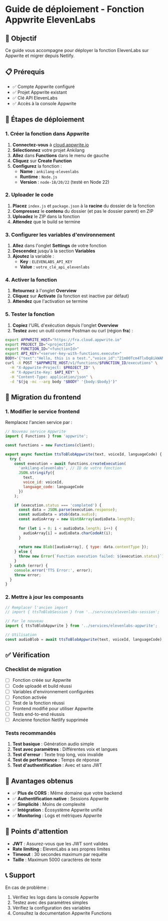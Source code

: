 # Guide de déploiement - Fonction Appwrite ElevenLabs

## 🎯 Objectif

Ce guide vous accompagne pour déployer la fonction ElevenLabs sur Appwrite et migrer depuis Netlify.

## 📋 Prérequis

- ✅ Compte Appwrite configuré
- ✅ Projet Appwrite existant
- ✅ Clé API ElevenLabs
- ✅ Accès à la console Appwrite

## 🚀 Étapes de déploiement

### 1. Créer la fonction dans Appwrite

1. **Connectez-vous** à [cloud.appwrite.io](https://cloud.appwrite.io)
2. **Sélectionnez** votre projet Ankilang
3. **Allez** dans **Functions** dans le menu de gauche
4. **Cliquez** sur **Create Function**
5. **Configurez** la fonction :
   - **Name** : `ankilang-elevenlabs`
   - **Runtime** : `Node.js`
   - **Version** : `node-18/20/22` (testé en Node 22)

### 2. Uploader le code

1. **Placez** `index.js` et `package.json` à la **racine** du dossier de la fonction
2. **Compressez** le **contenu** du dossier (et pas le dossier parent) en ZIP
3. **Uploadez** le ZIP dans la fonction
3. **Attendez** que le build se termine

### 3. Configurer les variables d'environnement

1. **Allez** dans l'onglet **Settings** de votre fonction
2. **Descendez** jusqu'à la section **Variables**
3. **Ajoutez** la variable :
   - **Key** : `ELEVENLABS_API_KEY`
   - **Value** : `votre_clé_api_elevenlabs`

### 4. Activer la fonction

1. **Retournez** à l'onglet **Overview**
2. **Cliquez** sur **Activate** (la fonction est inactive par défaut)
3. **Attendez** que l'activation se termine

### 5. Tester la fonction

1. **Copiez** l'URL d'exécution depuis l'onglet **Overview**
2. **Testez** avec un outil comme Postman ou curl (région **fra**) :

```bash
export APPWRITE_HOST="https://fra.cloud.appwrite.io"
export PROJECT_ID="<projectId>"
export FUNCTION_ID="<functionId>"
export API_KEY="<server-key-with-functions.execute>"
BODY='{"text":"Hello, this is a test.","voice_id":"21m00Tcm4TlvDq8ikWAM"}'
curl -X POST "$APPWRITE_HOST/v1/functions/$FUNCTION_ID/executions" \
  -H "X-Appwrite-Project: $PROJECT_ID" \
  -H "X-Appwrite-Key: $API_KEY" \
  -H "Content-Type: application/json" \
  -d "$(jq -nc --arg body "$BODY" '{body:$body}')"
```

## 🔄 Migration du frontend

### 1. Modifier le service frontend

Remplacez l'ancien service par :

```javascript
// Nouveau service Appwrite
import { Functions } from 'appwrite';

const functions = new Functions(client);

export async function ttsToBlobAppwrite(text, voiceId, languageCode) {
  try {
    const execution = await functions.createExecution(
      'ankilang-elevenlabs', // ID de votre fonction
      JSON.stringify({
        text,
        voice_id: voiceId,
        language_code: languageCode
      })
    );

    if (execution.status === 'completed') {
      const data = JSON.parse(execution.response);
      const audioData = atob(data.audio);
      const audioArray = new Uint8Array(audioData.length);
      
      for (let i = 0; i < audioData.length; i++) {
        audioArray[i] = audioData.charCodeAt(i);
      }
      
      return new Blob([audioArray], { type: data.contentType });
    } else {
      throw new Error(`Function execution failed: ${execution.status}`);
    }
  } catch (error) {
    console.error('TTS Error:', error);
    throw error;
  }
}
```

### 2. Mettre à jour les composants

```javascript
// Remplacer l'ancien import
// import { ttsToBlobSession } from '../services/elevenlabs-session';

// Par le nouveau
import { ttsToBlobAppwrite } from '../services/elevenlabs-appwrite';

// Utilisation
const audioBlob = await ttsToBlobAppwrite(text, voiceId, languageCode);
```

## ✅ Vérification

### Checklist de migration

- [ ] Fonction créée sur Appwrite
- [ ] Code uploadé et build réussi
- [ ] Variables d'environnement configurées
- [ ] Fonction activée
- [ ] Test de la fonction réussi
- [ ] Frontend modifié pour utiliser Appwrite
- [ ] Tests end-to-end réussis
- [ ] Ancienne fonction Netlify supprimée

### Tests recommandés

1. **Test basique** : Génération audio simple
2. **Test avec paramètres** : Différentes voix et langues
3. **Test d'erreur** : Texte trop long, voix invalide
4. **Test de performance** : Temps de réponse
5. **Test d'authentification** : Avec et sans JWT

## 🎯 Avantages obtenus

- ✅ **Plus de CORS** : Même domaine que votre backend
- ✅ **Authentification native** : Sessions Appwrite
- ✅ **Simplicité** : Moins de complexité
- ✅ **Intégration** : Écosystème Appwrite unifié
- ✅ **Monitoring** : Logs et métriques Appwrite

## 🚨 Points d'attention

- **JWT** : Assurez-vous que les JWT sont valides
- **Rate limiting** : ElevenLabs a ses propres limites
- **Timeout** : 30 secondes maximum par requête
- **Taille** : Maximum 5000 caractères de texte

## 📞 Support

En cas de problème :
1. Vérifiez les logs dans la console Appwrite
2. Testez avec des paramètres simples
3. Vérifiez la configuration des variables
4. Consultez la documentation Appwrite Functions
